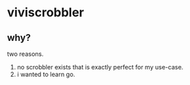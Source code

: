# viviscrobbler

## why?
two reasons.
1. no scrobbler exists that is exactly perfect for my use-case.
2. i wanted to learn go.
